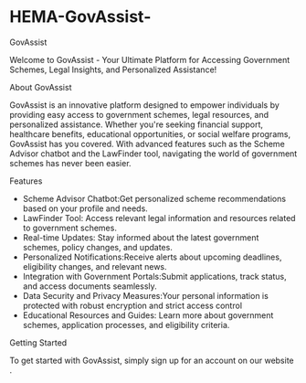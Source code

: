 # HEMA-GovAssist-
GovAssist

Welcome to GovAssist - Your Ultimate Platform for Accessing Government Schemes, Legal Insights, and Personalized Assistance!

About GovAssist

GovAssist is an innovative platform designed to empower individuals by providing easy access to government schemes, legal resources, and personalized assistance. Whether you're seeking financial support, healthcare benefits, educational opportunities, or social welfare programs, GovAssist has you covered. With advanced features such as the Scheme Advisor chatbot and the LawFinder tool, navigating the world of government schemes has never been easier.

Features

- Scheme Advisor Chatbot:Get personalized scheme recommendations based on your profile and needs.
- LawFinder Tool: Access relevant legal information and resources related to government schemes.
- Real-time Updates: Stay informed about the latest government schemes, policy changes, and updates.
- Personalized Notifications:Receive alerts about upcoming deadlines, eligibility changes, and relevant news.
- Integration with Government Portals:Submit applications, track status, and access documents seamlessly.
- Data Security and Privacy Measures:Your personal information is protected with robust encryption and strict access control
- Educational Resources and Guides: Learn more about government schemes, application processes, and eligibility criteria.

Getting Started

To get started with GovAssist, simply sign up for an account on our website .

  
